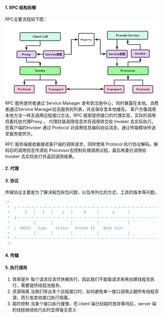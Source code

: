 #### 1. RPC 结构拆解
RPC主要流程如下图：
![](rpc.png)
RPC 服务提供者通过 Service Manager 发布到注册中心，同时暴露在本地。消费者通过Service Manager拉去服务的列表，并且保存至本地缓存。
客户方像调用本地方法一样去调用远程接口方法，RPC 框架提供接口的代理实现，实际的调用将委托给代理Proxy 。
代理封装调用信息并将调用转交给 Invoker 去实际执行。在客户端的Invoker 通过 Protocol 对调用信息编码协议消息，通过传输模块传送至服务提供方。

RPC 服务端接收器接收客户端的调用请求，同样使用 Protocol 执行协议解码。解码后的调用信息传递给 Processor去控制处理调用过程，最后再委托调用给 Invoker 去实际执行并返回调用结果。
#### 2. 代理
#### 3. 协议
传输协议主要是为了解决粘包拆包问题，以及序列化的方式、工具的版本等问题。
```java
/*
 *  ┌ ─ ─ ─ ─ ─ ─ ─ ─ ─ ─ ─ ─ ─ ─ ─ ─ ─ ─ ─ ─ ─ ─ ─ ─ ─ ─ ─ ─ ─ ─ ─ ─ ─ ─ ─ ─ ─ ─ ─ ─ ─ ─ ─ ─ ─ ─ ─ ┐
 *       2   │   1   │    1   │     8     │      4      │
 *  ├ ─ ─ ─ ─ ─ ─ ─ ─ ─ ─ ─ ─ ─ ─ ─ ─ ─ ─ ─ ─ ─ ─ ─ ─ ─ ─ ─ ─ ─ ─ ─ ─ ─ ─ ─ ─ ─ ─ ─ ─ ─ ─ ─ ─ ─ ─ ─ ┤
 *           │       │        │           │             │
 *  │  MAGIC   Sign    Status   Invoke Id    Body Size                    Body Content              │
 *           │       │        │           │             │
 *  └ ─ ─ ─ ─ ─ ─ ─ ─ ─ ─ ─ ─ ─ ─ ─ ─ ─ ─ ─ ─ ─ ─ ─ ─ ─ ─ ─ ─ ─ ─ ─ ─ ─ ─ ─ ─ ─ ─ ─ ─ ─ ─ ─ ─ ─ ─ ─ ┘
 */
```
#### 4. 传输
#### 5. 执行调用
1. 效率提升
   每个请求应该尽快被执行，因此我们不能每请求来再创建线程去执行，需要提供线程池服务。
2. 资源隔离
   当我们导出多个远程接口时，如何避免单一接口调用占据所有线程资源，而引发其他接口执行阻塞。
3. 超时控制
   当某个接口执行缓慢，而 client 端已经超时放弃等待后，server 端的线程继续执行此时显得毫无意义
